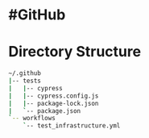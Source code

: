 # #GitHub

# Directory Structure
```bash
~/.github
|-- tests
|   |-- cypress
|   |-- cypress.config.js
|   |-- package-lock.json
|   `-- package.json
`-- workflows
    `-- test_infrastructure.yml
```
